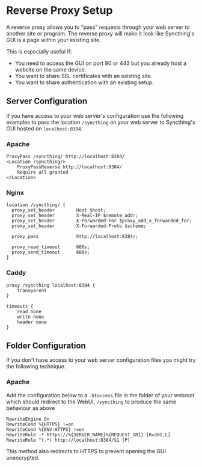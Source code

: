 Reverse Proxy Setup
===================

A reverse proxy allows you to \"pass\" requests through your web server
to another site or program. The reverse proxy will make it look like
Syncthing\'s GUI is a page within your existing site.

This is especially useful if:

-   You need to access the GUI on port 80 or 443 but you already host a
    website on the same device.
-   You want to share SSL certificates with an existing site.
-   You want to share authentication with an existing setup.

Server Configuration
--------------------

If you have access to your web server\'s configuration use the following
examples to pass the location `/syncthing` on your web server to
Syncthing\'s GUI hosted on `localhost:8384`.

### Apache

``` {.sourceCode .apache}
ProxyPass /syncthing/ http://localhost:8384/
<Location /syncthing/>
    ProxyPassReverse http://localhost:8384/
    Require all granted
</Location>
```

### Nginx

``` {.sourceCode .nginx}
location /syncthing/ {
  proxy_set_header        Host $host;
  proxy_set_header        X-Real-IP $remote_addr;
  proxy_set_header        X-Forwarded-For $proxy_add_x_forwarded_for;
  proxy_set_header        X-Forwarded-Proto $scheme;

  proxy_pass              http://localhost:8384/;

  proxy_read_timeout      600s;
  proxy_send_timeout      600s;
}
```

### Caddy

``` {.sourceCode .none}
proxy /syncthing localhost:8384 {
    transparent
}

timeouts {
    read none
    write none
    header none
}
```

Folder Configuration
--------------------

If you don\'t have access to your web server configuration files you
might try the following technique.

### Apache

Add the configuration below to a `.htaccess` file in the folder of your
webroot which should redirect to the WebUI, `/syncthing` to produce the
same behaviour as above

``` {.sourceCode .apache}
RewriteEngine On
RewriteCond %{HTTPS} !=on
RewriteCond %{ENV:HTTPS} !=on
RewriteRule .* https://%{SERVER_NAME}%{REQUEST_URI} [R=301,L]
RewriteRule ^(.*) http://localhost:8384/$1 [P]
```

This method also redirects to HTTPS to prevent opening the GUI
unencrypted.

